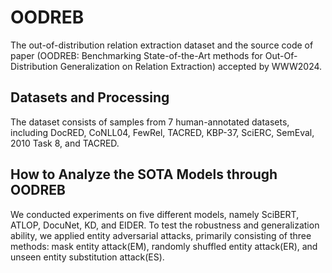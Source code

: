 # OODREB
The out-of-distribution relation extraction dataset and the source code of paper (OODREB: Benchmarking State-of-the-Art methods for Out-Of-Distribution Generalization on Relation Extraction) accepted by WWW2024.

## Datasets and Processing
The dataset consists of samples from 7 human-annotated datasets, including DocRED, CoNLL04, FewRel, TACRED, KBP-37, SciERC, SemEval, 2010 Task 8, and TACRED. 

## How to Analyze the SOTA Models through OODREB
We conducted experiments on five different models, namely SciBERT, ATLOP, DocuNet, KD, and EIDER. To test the robustness and generalization ability, we applied entity adversarial attacks, primarily consisting of three methods: mask entity attack(EM), randomly shuffled entity attack(ER), and unseen entity substitution attack(ES).

